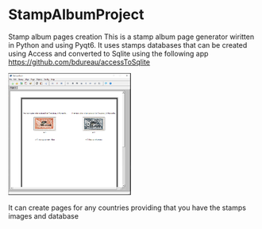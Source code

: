 # StampAlbumProject
Stamp album pages creation
This is a stamp album page generator wiritten in Python and using Pyqt6.
It uses stamps databases that can be created using Access and converted to Sqlite using the following app
https://github.com/bdureau/accessToSqlite

<img src="stamp album.png" width="49%">

It can create pages for any countries providing that you have the stamps images and database
